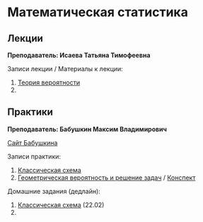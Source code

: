 # Математическая статистика

## Лекции

**Преподаватель: Исаева Татьяна Тимофеевна**

Записи лекции / Материалы к лекции:

1. [Теория вероятности](https://youtu.be/XtI9yF0AQ0w)
2. []()

## Практики

**Преподаватель: Бабушкин Максим Владимирович**

[Сайт Бабушкина](https://mvbabushkin.xyz)

Записи практики:

1. [Классическая схема](https://youtu.be/5CEMOn6j2AI)
2. [Геометрическая вероятность и решение задач](https://youtu.be/R-3lf-EfV3Y) / [Конспект](https://drive.google.com/file/d/10oSEv609lPWx5HQKsLEINqxMLWyTYY6A/view?usp=sharing)

Домашние задания (дедлайн):

1. [Классическая схема](https://mvbabushkin.xyz/mod/quiz/view.php?id=297) (22.02)
2. 
